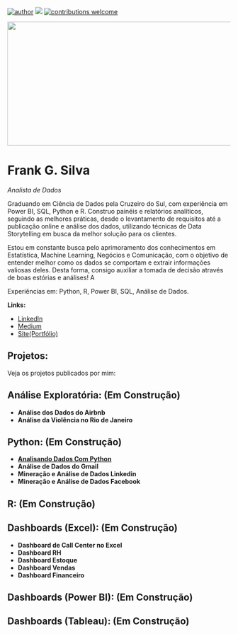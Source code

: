 [![author](https://img.shields.io/badge/author-frankgsilva-red.svg)](https://www.linkedin.com/in/franklynguimaraes/) [![](https://img.shields.io/badge/python-3.7+-blue.svg)](https://www.python.org/downloads/release/python-365/) [![contributions welcome](https://img.shields.io/badge/contributions-welcome-brightgreen.svg?style=flat)](https://github.com/frankgsilva)

<p align="center">
  <img src="https://github.com/frankgsilva/python-do-zero/blob/main/frank-capa2.png" height="280" width="1920">
</p>

# Frank G. Silva
*Analista de Dados*

Graduando em Ciência de Dados pela Cruzeiro do Sul, com experiência em Power BI, SQL, Python e R. Construo painéis e relatórios analíticos, seguindo as melhores práticas, desde o levantamento de requisitos até a publicação online e análise dos dados, utilizando técnicas de Data Storytelling em busca da melhor solução para os clientes.

Estou em constante busca pelo aprimoramento dos conhecimentos em Estatística, Machine Learning, Negócios e Comunicação, com o objetivo de entender melhor como os dados se comportam e extrair informações valiosas deles. Desta forma, consigo auxiliar a tomada de decisão através de boas estórias e análises! A

Experiências em: Python, R, Power BI, SQL, Análise de Dados.

**Links:**

* [LinkedIn](https://www.linkedin.com/in/franklynguimaraes/)
* [Medium](https://os-dados-falam.medium.com/)
* [Site(Portfólio)](#)


## Projetos:
Veja os projetos publicados por mim:

## Análise Exploratória: (Em Construção)
* **Análise dos Dados do Airbnb**
* **Análise da Violência no Rio de Janeiro**

## Python: (Em Construção)
* [**Analisando Dados Com Python**](https://github.com/frankgsilva/python_do_zero/blob/main/analisandoDadosComPython/analisandoDadosDaEmpresa.ipynb)
* **Análise de Dados do Gmail**
* **Mineração e Análise de Dados Linkedin**
* **Mineração e Análise de Dados Facebook**

## R: (Em Construção)

## Dashboards (Excel): (Em Construção)

* **Dashboard de Call Center no Excel**
* **Dashboard RH**
* **Dashboard Estoque**
* **Dashboard Vendas**
* **Dashboard Financeiro**

## Dashboards (Power BI): (Em Construção)


## Dashboards (Tableau): (Em Construção)
